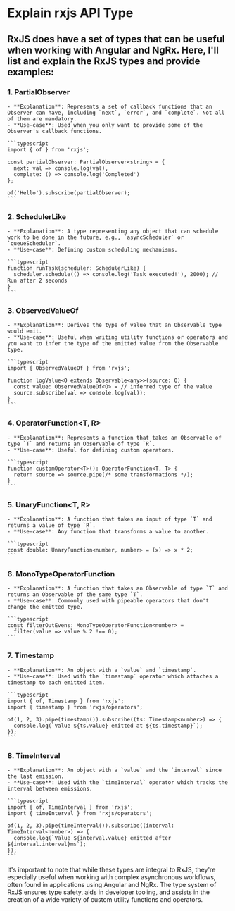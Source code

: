# Explain rxjs API Type

## RxJS does have a set of types that can be useful when working with Angular and NgRx. Here, I'll list and explain the RxJS types and provide examples:

### 1. **PartialObserver<T>**
    - **Explanation**: Represents a set of callback functions that an Observer can have, including `next`, `error`, and `complete`. Not all of them are mandatory.
    - **Use-case**: Used when you only want to provide some of the Observer's callback functions.

    ```typescript
    import { of } from 'rxjs';

    const partialObserver: PartialObserver<string> = {
      next: val => console.log(val),
      complete: () => console.log('Completed')
    };

    of('Hello').subscribe(partialObserver);
    ```

### 2. **SchedulerLike**

    - **Explanation**: A type representing any object that can schedule work to be done in the future, e.g., `asyncScheduler` or `queueScheduler`.
    - **Use-case**: Defining custom scheduling mechanisms.

    ```typescript
    function runTask(scheduler: SchedulerLike) {
      scheduler.schedule(() => console.log('Task executed!'), 2000); // Run after 2 seconds
    }
    ```

### 3. **ObservedValueOf<O>**

    - **Explanation**: Derives the type of value that an Observable type would emit.
    - **Use-case**: Useful when writing utility functions or operators and you want to infer the type of the emitted value from the Observable type.

    ```typescript
    import { ObservedValueOf } from 'rxjs';
    
    function logValue<O extends Observable<any>>(source: O) {
      const value: ObservedValueOf<O> = // inferred type of the value
      source.subscribe(val => console.log(val));
    }
    ```

### 4. **OperatorFunction<T, R>**

    - **Explanation**: Represents a function that takes an Observable of type `T` and returns an Observable of type `R`.
    - **Use-case**: Useful for defining custom operators.

    ```typescript
    function customOperator<T>(): OperatorFunction<T, T> {
      return source => source.pipe(/* some transformations */);
    }
    ```

### 5. **UnaryFunction<T, R>**

    - **Explanation**: A function that takes an input of type `T` and returns a value of type `R`.
    - **Use-case**: Any function that transforms a value to another.

    ```typescript
    const double: UnaryFunction<number, number> = (x) => x * 2;
    ```

### 6. **MonoTypeOperatorFunction<T>**

    - **Explanation**: A function that takes an Observable of type `T` and returns an Observable of the same type `T`.
    - **Use-case**: Commonly used with pipeable operators that don't change the emitted type.

    ```typescript
    const filterOutEvens: MonoTypeOperatorFunction<number> = 
      filter(value => value % 2 !== 0);
    ```

### 7. **Timestamp<T>**

    - **Explanation**: An object with a `value` and `timestamp`.
    - **Use-case**: Used with the `timestamp` operator which attaches a timestamp to each emitted item.

    ```typescript
    import { of, Timestamp } from 'rxjs';
    import { timestamp } from 'rxjs/operators';

    of(1, 2, 3).pipe(timestamp()).subscribe((ts: Timestamp<number>) => {
      console.log(`Value ${ts.value} emitted at ${ts.timestamp}`);
    });
    ```

### 8. **TimeInterval<T>**

    - **Explanation**: An object with a `value` and the `interval` since the last emission.
    - **Use-case**: Used with the `timeInterval` operator which tracks the interval between emissions.

    ```typescript
    import { of, TimeInterval } from 'rxjs';
    import { timeInterval } from 'rxjs/operators';

    of(1, 2, 3).pipe(timeInterval()).subscribe((interval: TimeInterval<number>) => {
      console.log(`Value ${interval.value} emitted after ${interval.interval}ms`);
    });
    ```

It's important to note that while these types are integral to RxJS, they're especially useful when working with complex asynchronous workflows, often found in applications using Angular and NgRx. The type system of RxJS ensures type safety, aids in developer tooling, and assists in the creation of a wide variety of custom utility functions and operators.